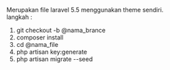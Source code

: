 Merupakan file laravel 5.5 menggunakan theme sendiri.
<br />
langkah : 
1.	git checkout -b @nama_brance
2.	composer install
3.	cd @nama_file
1.	php artisan key:generate
2.	php artisan migrate --seed